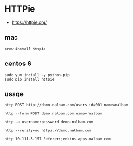 # HTTPie
 * https://httpie.org/

## mac
```
brew install httpie
```

## centos 6
```
sudo yum install -y python-pip
sudo pip install httpie
```

## usage
```
http POST http://demo.nalbam.com/users id=001 name=nalbam

http --form POST demo.nalbam.com name='nalbam'

http -a username:password demo.nalbam.com

http --verify=no https://demo.nalbam.com

http 10.111.3.157 Referer:jenkins.apps.nalbam.com
```
